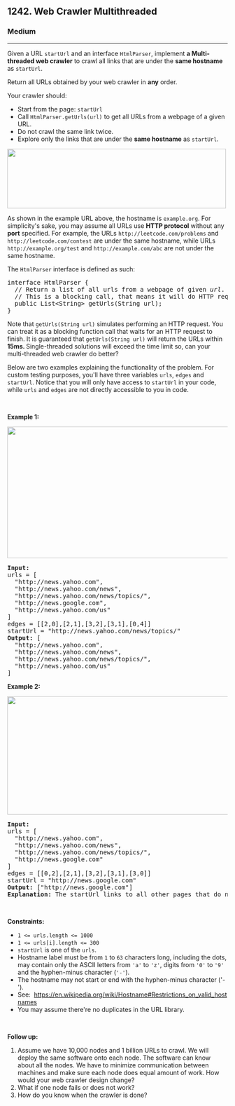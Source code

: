 <h2>1242. Web Crawler Multithreaded</h2><h3>Medium</h3><hr><div><p>Given a URL <code>startUrl</code> and an interface <code>HtmlParser</code>, implement <strong>a Multi-threaded web crawler</strong> to crawl all links that are under the <strong>same hostname</strong> as <code>startUrl</code>.</p>

<p>Return all URLs obtained by your web crawler in <strong>any</strong> order.</p>

<p>Your crawler should:</p>

<ul>
	<li>Start from the page: <code>startUrl</code></li>
	<li>Call <code>HtmlParser.getUrls(url)</code> to get all URLs from a webpage of a given URL.</li>
	<li>Do not crawl the same link twice.</li>
	<li>Explore only the links that are under the <strong>same hostname</strong> as <code>startUrl</code>.</li>
</ul>
<img alt="" src="https://assets.leetcode.com/uploads/2019/08/13/urlhostname.png" style="width: 500px; height: 136px;">
<p>As shown in the example URL above, the hostname is <code>example.org</code>. For simplicity's sake, you may assume all URLs use <strong>HTTP protocol</strong> without any <strong>port</strong> specified. For example, the URLs <code>http://leetcode.com/problems</code> and <code>http://leetcode.com/contest</code> are under the same hostname, while URLs <code>http://example.org/test</code> and <code>http://example.com/abc</code> are not under the same hostname.</p>

<p>The <code>HtmlParser</code> interface is defined as such:</p>

<pre>interface HtmlParser {
  // Return a list of all urls from a webpage of given <em>url</em>.
  // This is a blocking call, that means it will do HTTP request and return when this request is finished.
  public List&lt;String&gt; getUrls(String url);
}
</pre>

<p>Note that <code>getUrls(String url)</code> simulates performing an HTTP request. You can treat it as a blocking function call that waits for an HTTP request to finish. It is guaranteed that <code>getUrls(String url)</code> will return the URLs within <strong>15ms. </strong> Single-threaded solutions will exceed the time limit so, can your multi-threaded web crawler do better?</p>

<p>Below are two examples explaining the functionality of the problem. For custom testing purposes, you'll have three variables <code>urls</code>, <code>edges</code> and <code>startUrl</code>. Notice that you will only have access to <code>startUrl</code> in your code, while <code>urls</code> and <code>edges</code> are not directly accessible to you in code.</p>

<p>&nbsp;</p>
<p><strong>Example 1:</strong></p>

<p><img alt="" src="https://assets.leetcode.com/uploads/2019/10/23/sample_2_1497.png" style="width: 610px; height: 300px;"></p>

<pre><strong>Input:
</strong>urls = [
&nbsp; "http://news.yahoo.com",
&nbsp; "http://news.yahoo.com/news",
&nbsp; "http://news.yahoo.com/news/topics/",
&nbsp; "http://news.google.com",
&nbsp; "http://news.yahoo.com/us"
]
edges = [[2,0],[2,1],[3,2],[3,1],[0,4]]
startUrl = "http://news.yahoo.com/news/topics/"
<strong>Output:</strong> [
&nbsp; "http://news.yahoo.com",
&nbsp; "http://news.yahoo.com/news",
&nbsp; "http://news.yahoo.com/news/topics/",
&nbsp; "http://news.yahoo.com/us"
]
</pre>

<p><strong>Example 2:</strong></p>

<p><strong><img alt="" src="https://assets.leetcode.com/uploads/2019/10/23/sample_3_1497.png" style="width: 540px; height: 270px;"></strong></p>

<pre><strong>Input:</strong> 
urls = [
&nbsp; "http://news.yahoo.com",
&nbsp; "http://news.yahoo.com/news",
&nbsp; "http://news.yahoo.com/news/topics/",
&nbsp; "http://news.google.com"
]
edges = [[0,2],[2,1],[3,2],[3,1],[3,0]]
startUrl = "http://news.google.com"
<strong>Output:</strong> ["http://news.google.com"]
<strong>Explanation: </strong>The startUrl links to all other pages that do not share the same hostname.</pre>

<p>&nbsp;</p>
<p><strong>Constraints:</strong></p>

<ul>
	<li><code>1 &lt;= urls.length &lt;= 1000</code></li>
	<li><code>1 &lt;= urls[i].length &lt;= 300</code></li>
	<li><code>startUrl</code>&nbsp;is one of the <code>urls</code>.</li>
	<li>Hostname label must be from <code>1</code> to <code>63</code> characters long, including the dots, may contain only the ASCII letters from <code>'a'</code> to&nbsp;<code>'z'</code>, digits from <code>'0'</code> to <code>'9'</code> and the&nbsp;hyphen-minus&nbsp;character (<code>'-'</code>).</li>
	<li>The hostname may not start or end with&nbsp;the hyphen-minus character ('-').&nbsp;</li>
	<li>See:&nbsp;&nbsp;<a href="https://en.wikipedia.org/wiki/Hostname#Restrictions_on_valid_hostnames" target="_blank">https://en.wikipedia.org/wiki/Hostname#Restrictions_on_valid_hostnames</a></li>
	<li>You may assume there're&nbsp;no duplicates in the URL library.</li>
</ul>

<p>&nbsp;</p>
<p><strong>Follow up:</strong></p>

<ol>
	<li>Assume we have 10,000 nodes and 1 billion URLs to crawl. We will deploy the same software onto each node. The software can know about all the nodes. We have to minimize communication between machines and make sure each node does equal amount of work. How would your web crawler design change?</li>
	<li>What if one node fails or does not work?</li>
	<li>How do you know when the crawler is done?</li>
</ol>
</div>